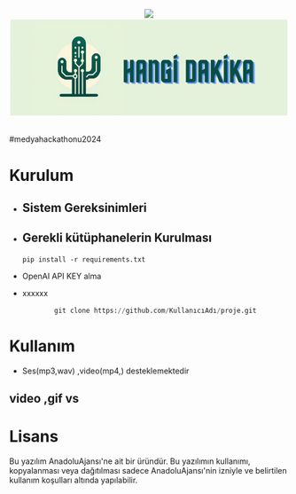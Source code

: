 <div align="center">
<img src="https://media.discordapp.net/attachments/1179411074043355207/1193962121092935710/mt_hackathon.png?ex=65ca4e60&is=65b7d960&hm=b6895c0348a423d054b38a200f5105862132c5d36c0328faae452dcb7f832355&=&format=webp&quality=lossless&width=1440&height=482" width="1000px">
</div>

<div align="center">
<img src="src/HANGİ DAKİKA (1).png" width="500px">
</div>
<br>


#medyahackathonu2024

# Kurulum
* ## Sistem Gereksinimleri

* ## Gerekli kütüphanelerin Kurulması
    ```
    pip install -r requirements.txt
    ```
* OpenAI API KEY alma

* xxxxxx

    ```python
            git clone https://github.com/KullanıcıAdı/proje.git

    ```

# Kullanım
* Ses(mp3,wav) ,video(mp4,) desteklemektedir


## video ,gif vs






# Lisans
Bu yazılım AnadoluAjansı'ne ait bir üründür. Bu yazılımın kullanımı, kopyalanması veya dağıtılması sadece AnadoluAjansı'nin izniyle ve belirtilen kullanım koşulları altında yapılabilir.
